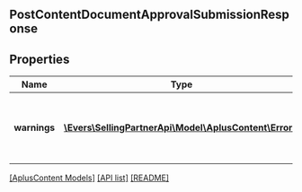 ## PostContentDocumentApprovalSubmissionResponse

## Properties

Name | Type | Description | Notes
------------ | ------------- | ------------- | -------------
**warnings** | [**\Evers\SellingPartnerApi\Model\AplusContent\Error[]**](Error.md) | A set of messages to the user, such as warnings or comments. | [optional]

[[AplusContent Models]](../) [[API list]](../../Api) [[README]](../../../README.md)
